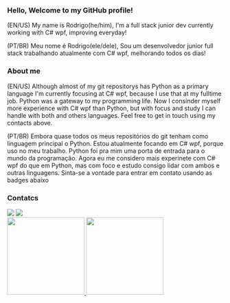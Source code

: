 ### Hello, Welcome to my GitHub profile!

(EN/US) My name is Rodrigo(he/him), I'm a full stack junior dev currently working with C# wpf, improving everyday!

(PT/BR) Meu nome é Rodrigo(ele/dele), Sou um desenvolvedor junior full stack trabalhando atualmente com C# wpf, melhorando todos os dias!

### About me

(EN/US) Although almost of my git repositorys has Python as a primary language I'm currently focusing at C# wpf, because I use that at my fulltime job. Python was a gateway to my programming life. Now I consinder myself more experience with C# wpf than Python, but with focus and study I can handle with both and others languages. Feel free to get in touch using my contacts above.

(PT/BR) Embora quase todos os meus repositórios do git tenham como linguagem principal o Python. Estou atualmente focando em C# wpf, porque uso no meu trabalho. Python foi pra mim uma porta de entrada para o mundo da programação. Agora eu me considero mais experinete com C# wpf do que em Python, mas com foco e estudo consigo lidar com ambos e outras linguagens. Sinta-se a vontade para entrar em contato usando as badges abaixo

### Contatcs

<div>
  <a href="https://www.linkedin.com/in/rodrigo-caetano-4a511b1a2" target="_blank"><img src="https://img.shields.io/badge/-LinkedIn-%230077B5?style=for-the-badge&logo=linkedin&logoColor=white" target="_blank"></a>
  <a href = "mailto:rodrigocalacadev@gmail.com"><img src="https://img.shields.io/badge/Gmail-D14836?style=for-the-badge&logo=gmail&logoColor=white" target="_blank"></a>
</div>


<div>
<a href="https://github.com/Rodrigocalaca">
<img height="180em" src="https://github-readme-stats.vercel.app/api/top-langs/?username=Rodrigocalaca&layout=compact&langs_count=7&theme=dracula"/>
<img height="180em" src="https://github-readme-stats.vercel.app/api?username=Rodrigocalaca&show_icons=true&theme=dracula&include_all_commits=true&count_private=true"/>
</div>




